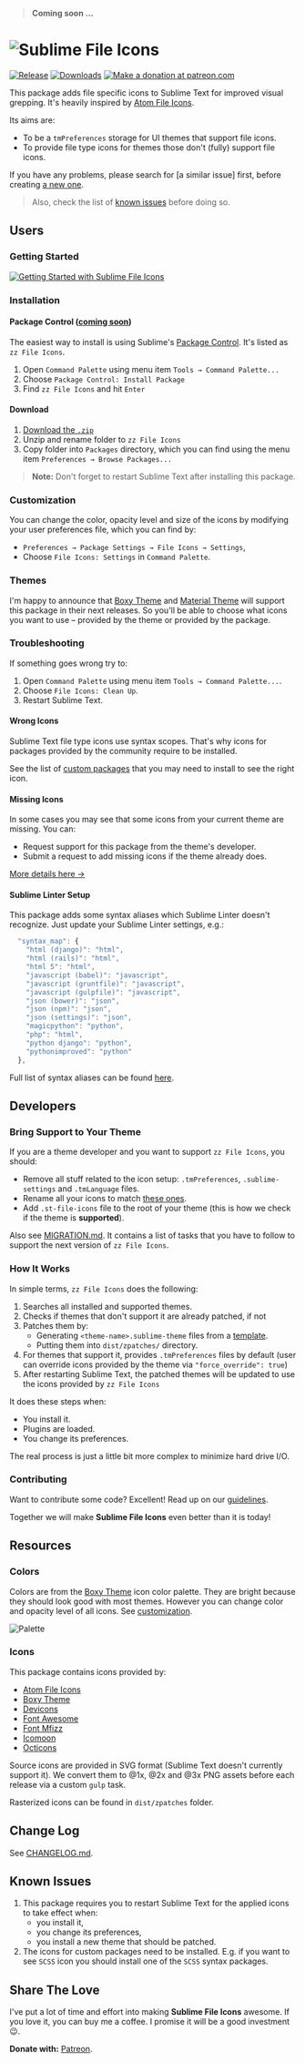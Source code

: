 > **Coming soon ...** 

# ![Sublime File Icons][img-logo]

[![Release][img-release]][release]
[![Downloads][img-downloads]][downloads]
[![Make a donation at patreon.com][img-patreon]][patreon]

This package adds file specific icons to Sublime Text for improved visual grepping. It's heavily inspired by [Atom File Icons][atom-file-icons].

Its aims are:

* To be a `tmPreferences` storage for UI themes that support file icons.
* To provide file type icons for themes those don't (fully) support file icons.

If you have any problems, please search for [a similar issue] first, before creating [a new one][new-issue]. 

> Also, check the list of [known issues][known-issues] before doing so.

## Users

### Getting Started

[![Getting Started with Sublime File Icons][img-getting-started]][getting-started]

### Installation

#### Package Control ([coming soon][coming-soon])

The easiest way to install is using Sublime's [Package Control][downloads]. It's listed as `zz File Icons`.

1. Open `Command Palette` using menu item `Tools → Command Palette...`
2. Choose `Package Control: Install Package`
3. Find `zz File Icons` and hit `Enter`

#### Download

1. [Download the `.zip`][release]
2. Unzip and rename folder to `zz File Icons`
3. Copy folder into `Packages` directory, which you can find using the menu item `Preferences → Browse Packages...`

> **Note:** Don't forget to restart Sublime Text after installing this package. 

### Customization

You can change the color, opacity level and size of the icons by modifying your user preferences file, which you can find by:

* `Preferences → Package Settings → File Icons → Settings`,
* Choose `File Icons: Settings` in `Command Palette`.

### Themes

I'm happy to announce that [Boxy Theme][boxy-theme] and [Material Theme][material-theme] will support this package in their next releases. So you'll be able to choose what icons you want to use – provided by the theme or provided by the package.

### Troubleshooting

If something goes wrong try to:

1. Open `Command Palette` using menu item `Tools → Command Palette...`.
2. Choose `File Icons: Clean Up`.
3. Restart Sublime Text.

#### Wrong Icons

Sublime Text file type icons use syntax scopes. That's why icons for packages provided by the community require to be installed.

See the list of [custom packages][packages] that you may need to install to see the right icon.

#### Missing Icons

In some cases you may see that some icons from your current theme are missing. You can:

- Request support for this package from the theme's developer.
- Submit a request to add missing icons if the theme already does.

[More details here →][details] 

#### Sublime Linter Setup

This package adds some syntax aliases which Sublime Linter doesn't recognize. Just update your Sublime Linter settings, e.g.:

```js
  "syntax_map": {
    "html (django)": "html",
    "html (rails)": "html",
    "html 5": "html",
    "javascript (babel)": "javascript",
    "javascript (gruntfile)": "javascript",
    "javascript (gulpfile)": "javascript",
    "json (bower)": "json",
    "json (npm)": "json",
    "json (settings)": "json",
    "magicpython": "python",
    "php": "html",
    "python django": "python",
    "pythonimproved": "python"
  },
```

Full list of syntax aliases can be found [here][aliases].

## Developers

### Bring Support to Your Theme

If you are a theme developer and you want to support `zz File Icons`, you should:

* Remove all stuff related to the icon setup: `.tmPreferences`, `.sublime-settings` and `.tmLanguage` files.
* Rename all your icons to match [these ones][icons].
* Add `.st-file-icons` file to the root of your theme (this is how we check if the theme is **supported**).

Also see [MIGRATION.md][migration]. It contains a list of tasks that you have to follow to support the next version of `zz File Icons`.

### How It Works

In simple terms, `zz File Icons` does the following:

1. Searches all installed and supported themes.
2. Checks if themes that don't support it are already patched, if not
3. Patches them by:
    - Generating `<theme-name>.sublime-theme` files from a [template][template].
    - Putting them into `dist/zpatches/` directory.
4. For themes that support it, provides `.tmPreferences` files by default (user can override icons provided by the theme via `"force_override": true`)
5. After restarting Sublime Text, the patched themes will be updated to use the icons provided by `zz File Icons`

It does these steps when:

- You install it.
- Plugins are loaded.
- You change its preferences.

The real process is just a little bit more complex to minimize hard drive I/O.

### Contributing

Want to contribute some code? Excellent! Read up on our [guidelines][contributing].

Together we will make **Sublime File Icons** even better than it is today!

## Resources

### Colors

Colors are from the [Boxy Theme][boxy-theme] icon color palette. They are bright because they should look good with most themes. However you can change color and opacity level of all icons. See [customization][customization].

![Palette][img-palette]

### Icons

This package contains icons provided by:

- [Atom File Icons][atom-file-icons]
- [Boxy Theme][boxy-theme]
- [Devicons][devicons]
- [Font Awesome][font-awesome]
- [Font Mfizz][font-mfizz]
- [Icomoon][icomoon]
- [Octicons][octicons]

Source icons are provided in SVG format (Sublime Text doesn't currently support it). We convert them to @1x, @2x and @3x PNG assets before each release via a custom `gulp` task. 

Rasterized icons can be found in `dist/zpatches` folder.

## Change Log

See [CHANGELOG.md][changelog].

## Known Issues

1. This package requires you to restart Sublime Text for the applied icons to take effect when:
    - you install it,
    - you change its preferences,
    - you install a new theme that should be patched.
2. The icons for custom packages need to be installed. E.g. if you want to see `SCSS` icon you should install one of the `SCSS` syntax packages.

## Share The Love

I've put a lot of time and effort into making **Sublime File Icons** awesome. If you love it, you can buy me a coffee. I promise it will be a good investment 😉.

**Donate with:** [Patreon][patreon].

<!-- Resources -->

[atom-file-icons]: https://github.com/DanBrooker/file-icons
[boxy-theme]: https://github.com/oivva/st-boxy
[devicons]: http://vorillaz.github.io/devicons/#/main
[font-awesome]: http://fontawesome.io/
[font-mfizz]: http://fizzed.com/oss/font-mfizz
[icomoon]: https://icomoon.io/
[material-theme]: https://github.com/equinusocio/material-theme
[octicons]: https://octicons.github.com/

<!-- Misc -->

[aliases]: https://github.com/oivva/st-file-icons/tree/dev/dist/languages
[bring-support]: https://github.com/oivva/st-file-icons#bring-support-to-your-theme
[changelog]: https://github.com/oivva/st-file-icons/blob/dev/CHANGELOG.md
[coming-soon]: https://github.com/wbond/package_control_channel/pull/5852
[contributing]: https://github.com/oivva/st-file-icons/blob/dev/.github/CONTRIBUTING.md
[customization]: https://github.com/oivva/st-file-icons#customization
[details]: https://forum.sublimetext.com/t/sublime-text-3-file-icons-in-sidebar/21134/4
[downloads]: https://packagecontrol.io/packages/File%20Icons%20Extended
[getting-started]: https://youtu.be/ltJma25eXRs 'Watch "Getting Started with File Icons" on YouTube'
[icons]: https://github.com/oivva/st-file-icons/tree/dev/dist/zpatches/icons
[known-issues]: https://github.com/oivva/st-file-icons#known-issues
[migration]: https://github.com/oivva/st-file-icons/blob/dev/MIGRATION.md
[new-issue]: https://github.com/oivva/st-file-icons/issues/new
[packages]: https://github.com/oivva/st-file-icons/blob/dev/PACKAGES.md
[patreon]: https://www.patreon.com/oivva
[release]: https://github.com/oivva/st-file-icons/releases
[template]: https://github.com/oivva/st-file-icons/blob/dev/util/tpl.py
[issues]: https://github.com/oivva/st-file-icons/issues

<!-- Assets -->

[img-downloads]: https://img.shields.io/packagecontrol/dt/File%20Icons%20Extended.svg?maxAge=3600&style=flat-square
[img-getting-started]: https://github.com/oivva/st-file-icons/blob/dev/media/getting-started.png
[img-logo]: https://github.com/oivva/st-file-icons/blob/dev/media/logo.png
[img-patreon]: https://img.shields.io/badge/donate-patreon-orange.svg?maxAge=2592000&style=flat-square
[img-release]: https://img.shields.io/github/release/oivva/st-file-icons.svg?maxAge=86400&style=flat-square
[img-palette]: https://github.com/oivva/st-file-icons/blob/dev/media/palette.png
